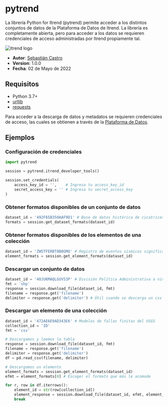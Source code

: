 # pytrend

La librería Python for Itrend (pytrend) permite acceder a los distintos conjuntos de datos de la Plataforma de Datos de Itrend. La librería es completamente abierta, pero para acceder a los datos se requieren credenciales de acceso administradas por Itrend propiamente tal.

![itrend logo](https://itrend.cl/wp-content/uploads/2019/11/logo-color.svg "Itrend")

- **Autor**: [Sebastián Castro](https://github.com/sebacastroh)
- **Version**: 1.0.0
- **Fecha**: 02 de Mayo de 2022

## Requisitos

- Python 3.7+
- [urllib](https://docs.python.org/3/library/urllib.html "urllib")
- [requests](https://requests.readthedocs.io/en/latest/ "requests")

Para acceder a la descarga de datos y metadatos se requieren credenciales de acceso, las cuales se obtienen a través de la [Plataforma de Datos](https://www.plataformadedatos.cl/user/developer "Plataforma de Datos").

## Ejemplos

### Configuración de credenciales
```python
import pytrend

session = pytrend.itrend_developer_tools()

session.set_credentials(
    access_key_id = '',    # Ingresa tu access_key_id
    secret_access_key = '' # Ingresa tu secret_access_key
)
```

### Obtener formatos disponibles de un conjunto de datos
```python
dataset_id = '492F65B350AAF9D1' # Base de datos histórica de cicatrices de incendios chilenos - 1. Resumen
formats = session.get_dataset_formats(dataset_id)
```

### Obtener formatos disponibles de los elementos de una colección
```python
dataset_id = 'ZW5TFERBT8B0GMQ' # Registro de eventos sísmicos significativos
element_formats = session.get_element_formats(dataset_id)
```

### Descargar un conjunto de datos
```python
dataset_id = '40JUKMAQLGUV53P' # División Política Administrativa a nivel comunal
fmt = 'shp'
response = session.download_file(dataset_id, fmt)
filename = response.get('filename')
delimiter = response.get('delimiter') # Útil cuando se descarga un csv
```

### Descargar un elemento de una colección
```python
dataset_id = '472AE6E9AD343E6' # Modelos de fallas finitas del USGS
collection_id = 'ID'
fmt = 'csv'

# Descargamos y leemos la tabla
response = session.download_file(dataset_id, fmt)
filename = response.get('filename')
delimiter = response.get('delimiter')
df = pd.read_csv(filename, delimiter)

# Descargamos un elemento
element_formats = session.get_element_formats(dataset_id)
efmt = element_formats[0] # Escoger el formato que más le acomode

for r, row in df.iterrows():
    element_id = str(row[collection_id])
    element_response = session.download_file(dataset_id, efmt, element_id)
    break
```
